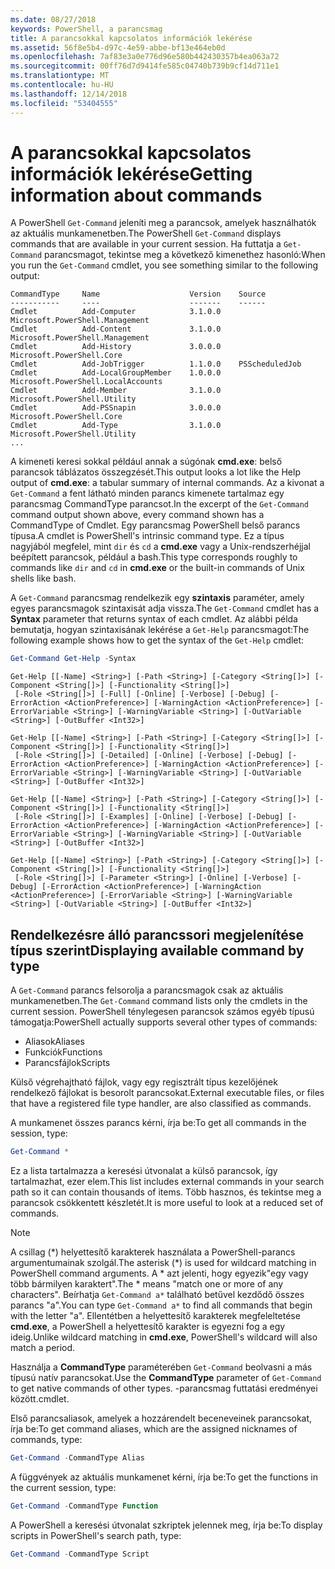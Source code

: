 ```yaml
---
ms.date: 08/27/2018
keywords: PowerShell, a parancsmag
title: A parancsokkal kapcsolatos információk lekérése
ms.assetid: 56f8e5b4-d97c-4e59-abbe-bf13e464eb0d
ms.openlocfilehash: 7af83e3a0e776d96e580b442430357b4ea063a72
ms.sourcegitcommit: 00ff76d7d9414fe585c04740b739b9cf14d711e1
ms.translationtype: MT
ms.contentlocale: hu-HU
ms.lasthandoff: 12/14/2018
ms.locfileid: "53404555"
---
```

# <a name="getting-information-about-commands"></a><span data-ttu-id="eeaa8-103">A parancsokkal kapcsolatos információk lekérése</span><span class="sxs-lookup"><span data-stu-id="eeaa8-103">Getting information about commands</span></span>

<span data-ttu-id="eeaa8-104">A PowerShell `Get-Command` jeleníti meg a parancsok, amelyek használhatók az aktuális munkamenetben.</span><span class="sxs-lookup"><span data-stu-id="eeaa8-104">The PowerShell `Get-Command` displays commands that are available in your current session.</span></span>
<span data-ttu-id="eeaa8-105">Ha futtatja a `Get-Command` parancsmagot, tekintse meg a következő kimenethez hasonló:</span><span class="sxs-lookup"><span data-stu-id="eeaa8-105">When you run the `Get-Command` cmdlet, you see something similar to the following output:</span></span>

```output
CommandType     Name                    Version    Source
-----------     ----                    -------    ------
Cmdlet          Add-Computer            3.1.0.0    Microsoft.PowerShell.Management
Cmdlet          Add-Content             3.1.0.0    Microsoft.PowerShell.Management
Cmdlet          Add-History             3.0.0.0    Microsoft.PowerShell.Core
Cmdlet          Add-JobTrigger          1.1.0.0    PSScheduledJob
Cmdlet          Add-LocalGroupMember    1.0.0.0    Microsoft.PowerShell.LocalAccounts
Cmdlet          Add-Member              3.1.0.0    Microsoft.PowerShell.Utility
Cmdlet          Add-PSSnapin            3.0.0.0    Microsoft.PowerShell.Core
Cmdlet          Add-Type                3.1.0.0    Microsoft.PowerShell.Utility
...
```

<span data-ttu-id="eeaa8-106">A kimeneti keresi sokkal például annak a súgónak **cmd.exe**: belső parancsok táblázatos összegzését.</span><span class="sxs-lookup"><span data-stu-id="eeaa8-106">This output looks a lot like the Help output of **cmd.exe**: a tabular summary of internal commands.</span></span> <span data-ttu-id="eeaa8-107">Az a kivonat a `Get-Command` a fent látható minden parancs kimenete tartalmaz egy parancsmag CommandType parancsot.</span><span class="sxs-lookup"><span data-stu-id="eeaa8-107">In the excerpt of the `Get-Command` command output shown above, every command shown has a CommandType of Cmdlet.</span></span> <span data-ttu-id="eeaa8-108">Egy parancsmag PowerShell belső parancs típusa.</span><span class="sxs-lookup"><span data-stu-id="eeaa8-108">A cmdlet is PowerShell's intrinsic command type.</span></span> <span data-ttu-id="eeaa8-109">Ez a típus nagyjából megfelel, mint `dir` és `cd` a **cmd.exe** vagy a Unix-rendszerhéjjal beépített parancsok, például a bash.</span><span class="sxs-lookup"><span data-stu-id="eeaa8-109">This type corresponds roughly to commands like `dir` and `cd` in **cmd.exe** or the built-in commands of Unix shells like bash.</span></span>

<span data-ttu-id="eeaa8-110">A `Get-Command` parancsmag rendelkezik egy **szintaxis** paraméter, amely egyes parancsmagok szintaxisát adja vissza.</span><span class="sxs-lookup"><span data-stu-id="eeaa8-110">The `Get-Command` cmdlet has a **Syntax** parameter that returns syntax of each cmdlet.</span></span> <span data-ttu-id="eeaa8-111">Az alábbi példa bemutatja, hogyan szintaxisának lekérése a `Get-Help` parancsmagot:</span><span class="sxs-lookup"><span data-stu-id="eeaa8-111">The following example shows how to get the syntax of the `Get-Help` cmdlet:</span></span>

```powershell
Get-Command Get-Help -Syntax
```

```output
Get-Help [[-Name] <String>] [-Path <String>] [-Category <String[]>] [-Component <String[]>] [-Functionality <String[]>]
 [-Role <String[]>] [-Full] [-Online] [-Verbose] [-Debug] [-ErrorAction <ActionPreference>] [-WarningAction <ActionPreference>] [-ErrorVariable <String>] [-WarningVariable <String>] [-OutVariable <String>] [-OutBuffer <Int32>]

Get-Help [[-Name] <String>] [-Path <String>] [-Category <String[]>] [-Component <String[]>] [-Functionality <String[]>]
 [-Role <String[]>] [-Detailed] [-Online] [-Verbose] [-Debug] [-ErrorAction <ActionPreference>] [-WarningAction <ActionPreference>] [-ErrorVariable <String>] [-WarningVariable <String>] [-OutVariable <String>] [-OutBuffer <Int32>]

Get-Help [[-Name] <String>] [-Path <String>] [-Category <String[]>] [-Component <String[]>] [-Functionality <String[]>]
 [-Role <String[]>] [-Examples] [-Online] [-Verbose] [-Debug] [-ErrorAction <ActionPreference>] [-WarningAction <ActionPreference>] [-ErrorVariable <String>] [-WarningVariable <String>] [-OutVariable <String>] [-OutBuffer <Int32>]

Get-Help [[-Name] <String>] [-Path <String>] [-Category <String[]>] [-Component <String[]>] [-Functionality <String[]>]
 [-Role <String[]>] [-Parameter <String>] [-Online] [-Verbose] [-Debug] [-ErrorAction <ActionPreference>] [-WarningAction <ActionPreference>] [-ErrorVariable <String>] [-WarningVariable <String>] [-OutVariable <String>] [-OutBuffer <Int32>]
```

## <a name="displaying-available-command-by-type"></a><span data-ttu-id="eeaa8-112">Rendelkezésre álló parancssori megjelenítése típus szerint</span><span class="sxs-lookup"><span data-stu-id="eeaa8-112">Displaying available command by type</span></span>

<span data-ttu-id="eeaa8-113">A `Get-Command` parancs felsorolja a parancsmagok csak az aktuális munkamenetben.</span><span class="sxs-lookup"><span data-stu-id="eeaa8-113">The `Get-Command` command lists only the cmdlets in the current session.</span></span> <span data-ttu-id="eeaa8-114">PowerShell ténylegesen parancsok számos egyéb típusú támogatja:</span><span class="sxs-lookup"><span data-stu-id="eeaa8-114">PowerShell actually supports several other types of commands:</span></span>

- <span data-ttu-id="eeaa8-115">Aliasok</span><span class="sxs-lookup"><span data-stu-id="eeaa8-115">Aliases</span></span>
- <span data-ttu-id="eeaa8-116">Funkciók</span><span class="sxs-lookup"><span data-stu-id="eeaa8-116">Functions</span></span>
- <span data-ttu-id="eeaa8-117">Parancsfájlok</span><span class="sxs-lookup"><span data-stu-id="eeaa8-117">Scripts</span></span>

<span data-ttu-id="eeaa8-118">Külső végrehajtható fájlok, vagy egy regisztrált típus kezelőjének rendelkező fájlokat is besorolt parancsokat.</span><span class="sxs-lookup"><span data-stu-id="eeaa8-118">External executable files, or files that have a registered file type handler, are also classified as commands.</span></span>

<span data-ttu-id="eeaa8-119">A munkamenet összes parancs kérni, írja be:</span><span class="sxs-lookup"><span data-stu-id="eeaa8-119">To get all commands in the session, type:</span></span>

```powershell
Get-Command *
```

<span data-ttu-id="eeaa8-120">Ez a lista tartalmazza a keresési útvonalat a külső parancsok, így tartalmazhat, ezer elem.</span><span class="sxs-lookup"><span data-stu-id="eeaa8-120">This list includes external commands in your search path so it can contain thousands of items.</span></span>
<span data-ttu-id="eeaa8-121">Több hasznos, és tekintse meg a parancsok csökkentett készletét.</span><span class="sxs-lookup"><span data-stu-id="eeaa8-121">It is more useful to look at a reduced set of commands.</span></span>

> [!NOTE]
> <span data-ttu-id="eeaa8-122">A csillag (\*) helyettesítő karakterek használata a PowerShell-parancs argumentumainak szolgál.</span><span class="sxs-lookup"><span data-stu-id="eeaa8-122">The asterisk (\*) is used for wildcard matching in PowerShell command arguments.</span></span> <span data-ttu-id="eeaa8-123">A \* azt jelenti, hogy egyezik"egy vagy több bármilyen karaktert".</span><span class="sxs-lookup"><span data-stu-id="eeaa8-123">The \* means "match one or more of any characters".</span></span> <span data-ttu-id="eeaa8-124">Beírhatja `Get-Command a*` található betűvel kezdődő összes parancs "a".</span><span class="sxs-lookup"><span data-stu-id="eeaa8-124">You can type `Get-Command a*` to find all commands that begin with the letter "a".</span></span> <span data-ttu-id="eeaa8-125">Ellentétben a helyettesítő karakterek megfeleltetése **cmd.exe**, a PowerShell a helyettesítő karakter is egyezni fog a egy ideig.</span><span class="sxs-lookup"><span data-stu-id="eeaa8-125">Unlike wildcard matching in **cmd.exe**, PowerShell's wildcard will also match a period.</span></span>

<span data-ttu-id="eeaa8-126">Használja a **CommandType** paraméterében `Get-Command` beolvasni a más típusú natív parancsokat.</span><span class="sxs-lookup"><span data-stu-id="eeaa8-126">Use the **CommandType** parameter of `Get-Command` to get native commands of other types.</span></span>
<span data-ttu-id="eeaa8-127">-parancsmag futtatási eredményei között.</span><span class="sxs-lookup"><span data-stu-id="eeaa8-127">cmdlet.</span></span>

<span data-ttu-id="eeaa8-128">Első parancsaliasok, amelyek a hozzárendelt beceneveinek parancsokat, írja be:</span><span class="sxs-lookup"><span data-stu-id="eeaa8-128">To get command aliases, which are the assigned nicknames of commands, type:</span></span>

```powershell
Get-Command -CommandType Alias
```

<span data-ttu-id="eeaa8-129">A függvények az aktuális munkamenet kérni, írja be:</span><span class="sxs-lookup"><span data-stu-id="eeaa8-129">To get the functions in the current session, type:</span></span>

```powershell
Get-Command -CommandType Function
```

<span data-ttu-id="eeaa8-130">A PowerShell a keresési útvonalat szkriptek jelennek meg, írja be:</span><span class="sxs-lookup"><span data-stu-id="eeaa8-130">To display scripts in PowerShell's search path, type:</span></span>

```powershell
Get-Command -CommandType Script
```